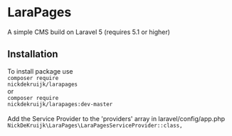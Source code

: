 # LaraPages
A simple CMS build on Laravel 5 (requires 5.1 or higher)

## Installation
To install package use<br>
<code>composer require nickdekruijk/larapages</code><br>
or<br>
<code>composer require nickdekruijk/larapages:dev-master</code><br>
<br>
Add the Service Provider to the 'providers' array in laravel/config/app.php<br>
<code>NickDeKruijk\LaraPages\LaraPagesServiceProvider::class,</code><br>
<br>

